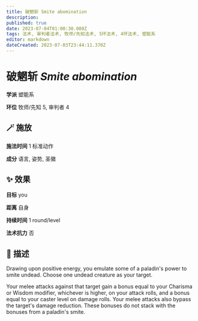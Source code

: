 ```yaml
---
title: 破魍斩 Smite abomination
description: 
published: true
date: 2023-07-04T01:00:30.080Z
tags: 法术, 审判者法术, 牧师/先知法术, 5环法术, 4环法术, 塑能系
editor: markdown
dateCreated: 2023-07-03T23:44:11.370Z
---
```


# **破魍斩** *Smite abomination*

**学派** 塑能系 

**环位** 牧师/先知 5, 审判者 4

## 🪄 施放

**施法时间** 1 标准动作

**成分** 语言, 姿势, 圣徽

## ✨ 效果 

**目标** you 

**距离** 自身  

**持续时间** 1 round/level 

**法术抗力** 否

## 📖 描述

Drawing upon positive energy, you emulate some of a paladin's power to smite undead. Choose one undead creature as your target.

Your melee attacks against that target gain a bonus equal to your Charisma or Wisdom modifier, whichever is higher, on your attack rolls, and a bonus equal to your caster level on damage rolls. Your melee attacks also bypass the target's damage reduction. These bonuses do not stack with the bonuses from a paladin's smite.
    